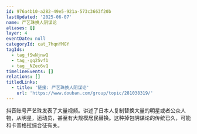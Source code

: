 ```yaml
---
id: 976a4b10-a282-49e5-921a-573c3663f20b
lastUpdated: '2025-06-07'
name: 严艺珠换人阴谋论
aliases: []
layer: 4
eventDate: null
categoryId: cat_7hqnYMGY
tagIds:
  - tag_fSwNjnwQ
  - tag_-gq2Svf1
  - tag__NZec6vQ
timelineEvents: []
relations: []
titledLinks:
  - title: '链接: 严艺珠换人阴谋论'
    url: 'https://www.douban.com/group/topic/281038319/'
---
```

抖音账号严艺珠发表了大量视频。讲述了日本人复制替换大量的明星或者公众人物，从明星，运动员，甚至有大规模居民替换。这种掉包阴谋论的传统已久，可能和卡普格拉综合征有关。
